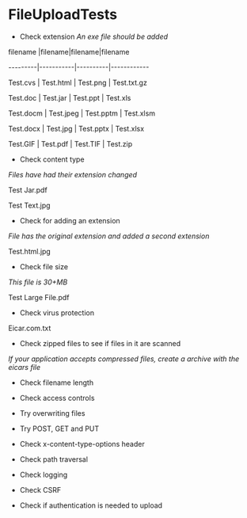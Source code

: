 # FileUploadTests

* Check extension
*An exe file should be added*

filename |filename|filename|filename

---------|-----------|----------|------------

Test.cvs | Test.html | Test.png | Test.txt.gz

Test.doc | Test.jar | Test.ppt | Test.xls

Test.docm | Test.jpeg | Test.pptm | Test.xlsm

Test.docx | Test.jpg | Test.pptx | Test.xlsx

Test.GIF | Test.pdf | Test.TIF | Test.zip




* Check content type

*Files have had their extension changed*

Test Jar.pdf

Test Text.jpg




* Check for adding an extension

*File has the original extension and added a second extension*

Test.html.jpg




* Check file size

*This file is 30+MB*

Test Large File.pdf




* Check virus protection

Eicar.com.txt




* Check zipped files to see if files in it are scanned

*If your application accepts compressed files, create a archive with the eicars file*



* Check filename length



* Check access controls



* Try overwriting files



* Try POST, GET and PUT



* Check x-content-type-options header



* Check path traversal



* Check logging



* Check CSRF



* Check if authentication is needed to upload


